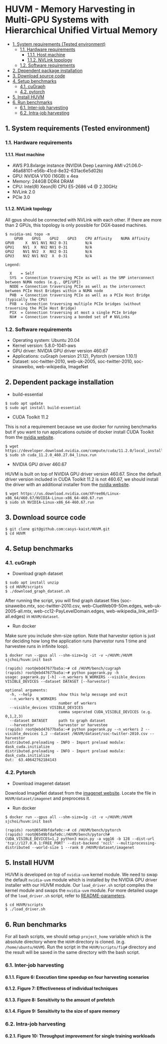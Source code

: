 # HUVM - Memory Harvesting in Multi-GPU Systems with Hierarchical Unified Virtual Memory 

- [1. System requirements (Tested environment)](#1-system-requirements-tested-environment)
  - [1.1. Hardware requirements](#11-hardware-requirements)
    - [1.1.1. Host machine](#111-host-machine)
    - [1.1.2. NVLink topology](#112-nvlink-topology)
  - [1.2. Software requirements](#12-software-requirements)
- [2. Dependent package installation](#2-dependent-package-installation)
- [3. Download source code](#3-download-source-code)
- [4. Setup benchmarks](#4-setup-benchmarks)
  - [4.1. cuGraph](#41-cugraph)
  - [4.2. pytorch](#42-pytorch)
- [5. Install HUVM](#5-install-huvm)
- [6. Run benchmarks](#6-run-benchmarks)
  - [6.1. Inter-job harvesting](#61-inter-job-harvesting)
  - [6.2. Intra-job harvesting](#62-intra-job-harvesting)

## 1. System requirements (Tested environment)

### 1.1. Hardware requirements

#### 1.1.1. Host machine

- AWS P3.8xlarge instance (NVIDIA Deep Learning  AMI v21.06.0-46a68101-e56b-41cd-8e32-631ac6e5d02b)
- GPU: NVIDIA V100 (16GB) x 4ea
- Memory: 244GB DDR4 DRAM
- CPU: Intel(R) Xeon(R) CPU E5-2686 v4 @ 2.30GHz
- NVLink 2.0
- PCIe 3.0

#### 1.1.2. NVLink topology 

All gpus should be connected with NVLink with each other.
If there are more than 2 GPUs, this topology is only possible for DGX-based machines. 

```shell
$ nvidia-smi topo -m 
	GPU0	GPU1	GPU2	GPU3	CPU Affinity	NUMA Affinity
GPU0	 X 	NV1	NV1	NV2	0-31		N/A
GPU1	NV1	 X 	NV2	NV1	0-31		N/A
GPU2	NV1	NV2	 X 	NV2	0-31		N/A
GPU3	NV2	NV1	NV2	 X 	0-31		N/A

Legend:

  X    = Self
  SYS  = Connection traversing PCIe as well as the SMP interconnect between NUMA nodes (e.g., QPI/UPI)
  NODE = Connection traversing PCIe as well as the interconnect between PCIe Host Bridges within a NUMA node
  PHB  = Connection traversing PCIe as well as a PCIe Host Bridge (typically the CPU)
  PXB  = Connection traversing multiple PCIe bridges (without traversing the PCIe Host Bridge)
  PIX  = Connection traversing at most a single PCIe bridge
  NV#  = Connection traversing a bonded set of # NVLinks
```

### 1.2. Software requirements 

- Operating system: Ubuntu 20.04
- Kernel version: 5.8.0-1041-aws
- GPU driver: NVIDIA GPU driver version 460.67
- Applications: cuGraph (version 21.12), Pytorch (version 1.10.1)
- Dataset: soc-twitter-2010, web-uk-2005, soc-twitter-2010, soc-sinaweibo, web-wikipedia, ImageNet

## 2. Dependent package installation

- build-essential

```shell
$ sudo apt update
$ sudo apt install build-essential
```

- CUDA Toolkit 11.2

This is not a requirement because we use docker for running benchmarks but if you want to run applications outside of docker install CUDA Toolkit from the [nvidia website](https://developer.nvidia.com/cuda-11.2.0-download-archive?target_os=Linux&target_arch=x86_64&target_distro=Ubuntu&target_version=1804&target_type=runfilelocal).

```shell
$ wget https://developer.download.nvidia.com/compute/cuda/11.2.0/local_installers/cuda_11.2.0_460.27.04_linux.run
$ sudo sh cuda_11.2.0_460.27.04_linux.run
```

- NVIDIA GPU driver 460.67

HUVM is built on top of NVIDIA GPU driver version 460.67. Since the default driver version included in CUDA Toolkit 11.2 is not 460.67, we should install the driver with an additional installer from the [nvidia website](https://www.nvidia.com/Download/driverResults.aspx/171392/en-us).

```shell
$ wget https://us.download.nvidia.com/XFree86/Linux-x86_64/460.67/NVIDIA-Linux-x86_64-460.67.run
$ sudo sh NVIDIA-Linux-x86_64-460.67.run
```

## 3. Download source code

```shell
$ git clone git@github.com:casys-kaist/HUVM.git
$ cd HUVM
```

## 4. Setup benchmarks

### 4.1. cuGraph

- Download graph dataset

```shell
$ sudo apt install unzip
$ cd HUVM/scripts
$ ./download_graph_dataset.sh
```

After running the script, you will find graph dataset files (soc-sinaweibo.mtx, soc-twitter-2010.csv, web-ClueWeb09-50m.edges, web-uk-2005-all.mtx, web-cc12-PayLevelDomain.edges, web-wikipedia_link_en13-all.edges) in ```HUVM/dataset```.

- Run docker 

Make sure you include shm-size option. Note that harvestor option is just for deciding how long the application runs (harvestor runs 1 time and harvestee runs in infinite loop).

```
$ docker run --gpus all --shm-size=1g -it -v ~/HUVM:/HUVM sjchoi/huvm:init bash

(rapids) root@ebd47677ba5a:~# cd /HUVM/bench/cugraph
(rapids) root@ebd47677ba5a:~# python pagerank.py -h
usage: pagerank.py [-h] --n_workers N_WORKERS --visible_devices VISIBLE_DEVICES --dataset DATASET [--harvestor]

optional arguments:
  -h, --help            show this help message and exit
  --n_workers N_WORKERS
                        number of workers
  --visible_devices VISIBLE_DEVICES
                        comma seperated CUDA_VISIBLE_DEVICES (e.g. 0,1,2,3)
  --dataset DATASET     path to graph dataset
  --harvestor           harvestor or harvestee
(rapids) root@ebd47677ba5a:~# python pagerank.py --n_workers 2 --visible_devices 1,2 --dataset /HUVM/dataset/soc-twitter-2010.csv --harvestor
distributed.preloading - INFO - Import preload module: dask_cuda.initialize
distributed.preloading - INFO - Import preload module: dask_cuda.initialize
Out:  63.40642762184143
```

### 4.2. Pytorch

- Download imagenet dataset 

Download ImageNet dataset from the [imagenet website](https://www.image-net.org/). Locate the file in ```HUVM/dataset/imagenet``` and preprocess it. 

- Run docker

```
$ docker run --gpus all --shm-size=1g -it -v ~/HUVM:/HUVM sjchoi/huvm:init bash

(rapids) root@6549bfdafe0c:~# cd /HUVM/bench/pytorch
(rapids) root@6549bfdafe0c:/HUVM/bench/pytorch# CUDA_VISIBLE_DEVICES=1,2 python3 main.py -a vgg16 -b 128 --dist-url 'tcp://127.0.0.1:FREE_PORT' --dist-backend 'nccl' --multiprocessing-distributed --world-size 1 --rank 0 /HUVM/dataset/imagenet
```

## 5. Install HUVM

HUVM is developed on top of ```nvidia-uvm``` kernel module. We need to swap the default ```nvidia-uvm``` module which is installed by the NVIDIA GPU driver installer with our HUVM module. Our ```load_driver.sh``` script compiles the kernel module and swaps the ```nvidia-uvm``` module. For more detailed usage of the ```load_driver.sh``` script, refer to [README-parameters](https://github.com/sjchoi1/huvm_tmp/blob/main/docs/README-parameters.md).

```shell
$ cd HUVM/scripts
$ ./load_driver.sh
```

## 6. Run benchmarks

For all bash scripts, we should setup ```project_home``` variable which is the absolute directory where the ```HUVM``` directory is cloned. (e.g. ```/home/ubuntu/HUVM```). Run the script in the ```HUVM/scripts/fig#``` directory and the result will be saved in the same directory with the bash script. 

### 6.1. Inter-job harvesting

#### 6.1.1. Figure 6: Execution time speedup on four harvesting scenarios



#### 6.1.2. Figure 7: Effectiveness of individual techniques 

#### 6.1.3. Figure 8: Sensitivity to the amount of prefetch

#### 6.1.4. Figure 9: Sensitivity to the size of spare memory 

### 6.2. Intra-job harvesting

#### 6.2.1. Figure 10: Throughput improvement for single training workloads


